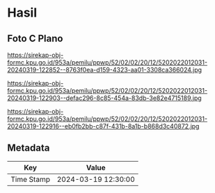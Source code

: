 # Hasil

## Foto C Plano

https://sirekap-obj-formc.kpu.go.id/953a/pemilu/ppwp/52/02/02/20/12/5202022012031-20240319-122852--8763f0ea-d159-4323-aa01-3308ca366024.jpg

https://sirekap-obj-formc.kpu.go.id/953a/pemilu/ppwp/52/02/02/20/12/5202022012031-20240319-122903--defac296-8c85-454a-83db-3e82e4715189.jpg

https://sirekap-obj-formc.kpu.go.id/953a/pemilu/ppwp/52/02/02/20/12/5202022012031-20240319-122916--eb0fb2bb-c87f-431b-8a1b-b868d3c40872.jpg


## Metadata

| Key        | Value               |
| ---------- | ------------------- |
| Time Stamp | 2024-03-19 12:30:00 |



